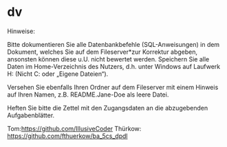 # dv

Hinweise:

Bitte dokumentieren Sie alle Datenbankbefehle (SQL-Anweisungen) in dem
Dokument, welches Sie auf dem Fileserver*zur Korrektur abgeben,
ansonsten können diese u.U. nicht bewertet werden. Speichern Sie alle
Daten im Home-Verzeichnis des Nutzers, d.h. unter Windows auf Laufwerk
H: (Nicht C: oder „Eigene Dateien“).

Versehen Sie ebenfalls Ihren Ordner auf dem Fileserver mit einem
Hinweis auf Ihren Namen, z.B. README.Jane-Doe als leere Datei.

Heften Sie bitte die Zettel mit den Zugangsdaten an die abzugebenden
Aufgabenblätter.

Tom:https://github.com/IllusiveCoder
Thürkow: https://github.com/fthuerkow/ba_5cs_dpdl
